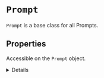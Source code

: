 # `Prompt`

`Prompt` is a base class for all Prompts.

## Properties

Accessible on the `Prompt` object.

<details>

### component

The component to be rendered.

### app

The currently rendered `ink` app.

### render

The render function to call. You can change this for testing.

</details>